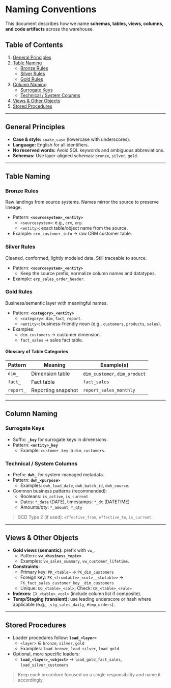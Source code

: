 # Naming Conventions

This document describes how we name **schemas, tables, views, columns, and code artifacts** across the warehouse.

## Table of Contents
1. [General Principles](#general-principles)
2. [Table Naming](#table-naming)
   - [Bronze Rules](#bronze-rules)
   - [Silver Rules](#silver-rules)
   - [Gold Rules](#gold-rules)
3. [Column Naming](#column-naming)
   - [Surrogate Keys](#surrogate-keys)
   - [Technical / System Columns](#technical--system-columns)
4. [Views & Other Objects](#views--other-objects)
5. [Stored Procedures](#stored-procedures)

---

## General Principles
- **Case & style:** `snake_case` (lowercase with underscores).
- **Language:** English for all identifiers.
- **No reserved words:** Avoid SQL keywords and ambiguous abbreviations.
- **Schemas:** Use layer-aligned schemas: `bronze`, `silver`, `gold`.

---

## Table Naming

### Bronze Rules
Raw landings from source systems. Names mirror the source to preserve lineage.
- Pattern: **`<sourcesystem>_<entity>`**
  - `<sourcesystem>`: e.g., `crm`, `erp`.
  - `<entity>`: exact table/object name from the source.
- Example: `crm_customer_info` → raw CRM customer table.

### Silver Rules
Cleaned, conformed, lightly modeled data. Still traceable to source.
- Pattern: **`<sourcesystem>_<entity>`**
  - Keep the source prefix; normalize column names and datatypes.
- Example: `erp_sales_order_header`.

### Gold Rules
Business/semantic layer with meaningful names.
- Pattern: **`<category>_<entity>`**
  - `<category>`: `dim`, `fact`, `report`.
  - `<entity>`: business-friendly noun (e.g., `customers`, `products`, `sales`).
- Examples:
  - `dim_customers` → customer dimension.
  - `fact_sales` → sales fact table.

#### Glossary of Table Categories

| Pattern   | Meaning            | Example(s)                            |
|-----------|--------------------|---------------------------------------|
| `dim_`    | Dimension table    | `dim_customer`, `dim_product`         |
| `fact_`   | Fact table         | `fact_sales`                          |
| `report_` | Reporting snapshot | `report_sales_monthly`                |

---

## Column Naming

### Surrogate Keys
- Suffix: **`_key`** for surrogate keys in dimensions.
- Pattern: **`<entity>_key`**
  - Example: `customer_key` in `dim_customers`.

### Technical / System Columns
- Prefix: **`dwh_`** for system-managed metadata.
- Pattern: **`dwh_<purpose>`**
  - Examples: `dwh_load_date`, `dwh_batch_id`, `dwh_source`.
- Common business patterns (recommended):
  - Booleans: `is_active`, `is_current`
  - Dates: `*_date` (DATE), timestamps: `*_dt` (DATETIME)
  - Amounts/qty: `*_amount`, `*_qty`

> SCD Type 2 (if used): `effective_from`, `effective_to`, `is_current`.

---

## Views & Other Objects

- **Gold views (semantic):** prefix with `vw_`.
  - Pattern: **`vw_<business_topic>`**
  - Examples: `vw_sales_summary`, `vw_customer_lifetime`.
- **Constraints:**  
  - Primary key: `PK_<table>` → `PK_dim_customers`  
  - Foreign key: `FK_<fromtable>_<col>__<totable>` → `FK_fact_sales_customer_key__dim_customers`  
  - Unique: `UQ_<table>_<col>`; Check: `CK_<table>_<rule>`
- **Indexes:** `IX_<table>_<col>` (include column list if composite).
- **Temp/Staging (transient):** use leading underscore or hash where applicable (e.g., `_stg_sales_daily`, `#tmp_orders`).

---

## Stored Procedures

- Loader procedures follow: **`load_<layer>`**
  - `<layer>` ∈ `bronze`, `silver`, `gold`
  - Examples: `load_bronze`, `load_silver`, `load_gold`
- Optional, more specific loaders:
  - **`load_<layer>_<object>`** → `load_gold_fact_sales`, `load_silver_customers`

> Keep each procedure focused on a single responsibility and name it accordingly. 
